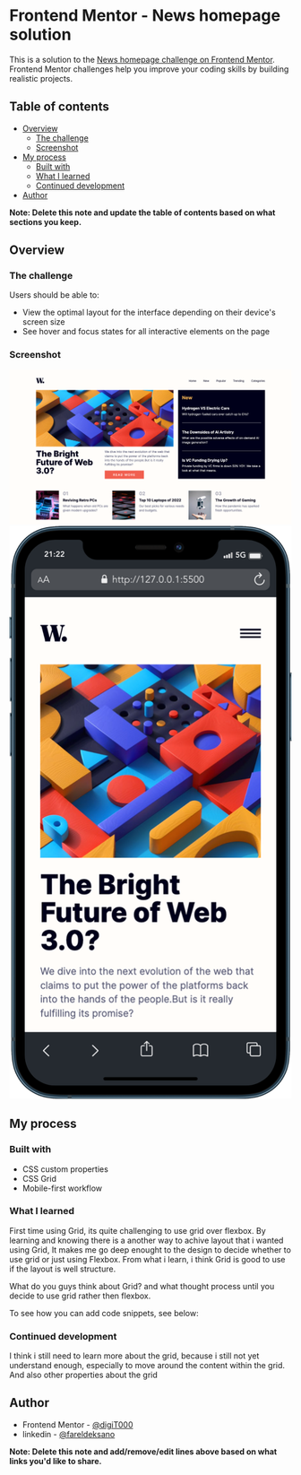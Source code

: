 # Frontend Mentor - News homepage solution

This is a solution to the [News homepage challenge on Frontend Mentor](https://www.frontendmentor.io/challenges/news-homepage-H6SWTa1MFl). Frontend Mentor challenges help you improve your coding skills by building realistic projects. 

## Table of contents

- [Overview](#overview)
  - [The challenge](#the-challenge)
  - [Screenshot](#screenshot)
- [My process](#my-process)
  - [Built with](#built-with)
  - [What I learned](#what-i-learned)
  - [Continued development](#continued-development)
- [Author](#author)


**Note: Delete this note and update the table of contents based on what sections you keep.**

## Overview

### The challenge

Users should be able to:

- View the optimal layout for the interface depending on their device's screen size
- See hover and focus states for all interactive elements on the page

### Screenshot

![](/design/landingPagePreview-desk.png)
![](/design/landingPagePreview-mob.png)


## My process

### Built with
- CSS custom properties
- CSS Grid
- Mobile-first workflow

### What I learned

First time using Grid, its quite challenging to use grid over flexbox. By learning and knowing there is a another way to achive layout that i wanted using Grid, It makes me go deep enought to the design to decide whether to use grid or just using Flexbox. From what i learn, i think Grid is good to use if the layout is well structure.

What do you guys think about Grid? and what thought process until you decide to use grid rather then flexbox.

To see how you can add code snippets, see below:


### Continued development

I think i still need to learn more about the grid, because i still not yet understand enough, especially to move around the content within the grid. And also other properties about the grid


## Author

- Frontend Mentor - [@digiT000](https://www.frontendmentor.io/profile/digiT000)
- linkedin - [@fareldeksano](https://www.linkedin.com/in/fareldeksano/)

**Note: Delete this note and add/remove/edit lines above based on what links you'd like to share.**

